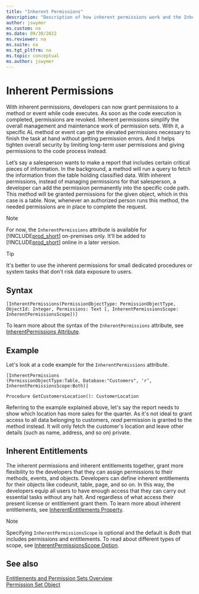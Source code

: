 ```yaml
---
title: "Inherent Permissions"
description: "Description of how inherent permissions work and the InherentPermissions attribute in AL for Business Central."
author: jswymer
ms.custom: na
ms.date: 09/30/2022
ms.reviewer: na
ms.suite: na
ms.tgt_pltfrm: na
ms.topic: conceptual
ms.author: jswymer
---
```


# Inherent Permissions

With inherent permissions, developers can now grant permissions to a method or event while code executes. As soon as the code execution is completed, permissions are revoked. Inherent permissions simplify the overall management and maintenance work of permission sets. With it, a specific AL method or event can get the elevated permissions necessary to finish the task at hand without getting permission errors. And it helps tighten overall security by limiting long-term user permissions and giving permissions to the code process instead.

Let’s say a salesperson wants to make a report that includes certain critical pieces of information. In the background, a method will run a query to fetch the information from the table holding classified data. With inherent permissions, instead of managing permissions for that salesperson, a developer can add the permission permanently into the specific code path. This method will be granted permissions for the given object, which in this case is a table. Now, whenever an authorized person runs this method, the needed permissions are in place to complete the request.

>[!NOTE]
> For now, the `InherentPermissions` attribute is available for [!INCLUDE[prod_short](../developer/includes/prod_short.md)] on-premises only. It'll be added to [!INCLUDE[prod_short](../developer/includes/prod_short.md)] online in a later version. 

>[!TIP]
> It's better to use the inherent permissions for small dedicated procedures or system tasks that don't risk data exposure to users. 

## Syntax

```AL
[InherentPermissions(PermissionObjectType: PermissionObjectType, ObjectId: Integer, Permissions: Text [, InherentPermissionsScope: InherentPermissionsScope])]
```

To learn more about the syntax of the `InherentPermissions` attribute, see [InherentPermissions Attribute](../developer/attributes/devenv-inherentpermissions-attribute.md).

## Example

Let's look at a code example for the `InherentPermissions` attribute. 

```AL
[InherentPermissions
(PermissionObjectType:Table, Database:"Customers", 'r’, InherentPermissionsScope:Both)]

Procedure GetCustomersLocation(): CustomerLocation

```

Referring to the example explained above, let's say the report needs to show which location has more sales for the quarter. As it's not ideal to grant access to all data belonging to customers, *read* permission is granted to the method instead. It will only fetch the customer's location and leave other details (such as name, address, and so on) private.

## Inherent Entitlements

The inherent permissions and inherent entitlements together, grant more flexibility to the developers that they can assign permissions to their methods, events, and objects. Developers can define inherent entitlements for their objects like codeunit, table, page, and so on. In this way, the developers equip all users to have enough access that they can carry out essential tasks without any halt. And regardless of what access their present license or entitlement grant them. To learn more about inherent entitlements, see [InherentEntitlements Property](../developer/properties/devenv-inherententitlements-property.md).

>[!NOTE]
> Specifying `InherentPermissionsScope` is optional and the default is *Both* that includes permissions and entitlements. To read about different types of scope, see [InherentPermissionsScope Option](../developer/methods-auto/inherentpermissionsscope/inherentpermissionsscope-option.md).

## See also

[Entitlements and Permission Sets Overview](../developer/devenv-entitlements-and-permissionsets-overview.md)  
[Permission Set Object](../developer/devenv-permissionset-object.md)

